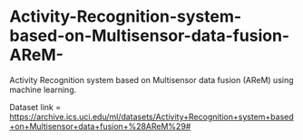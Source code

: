 # Activity-Recognition-system-based-on-Multisensor-data-fusion-AReM-
Activity Recognition system based on Multisensor data fusion (AReM) using machine learning.

Dataset link = https://archive.ics.uci.edu/ml/datasets/Activity+Recognition+system+based+on+Multisensor+data+fusion+%28AReM%29#
